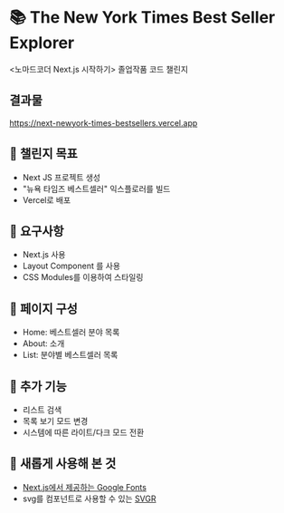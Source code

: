 # 📚 The New York Times Best Seller Explorer
<노마드코더 Next.js 시작하기> 졸업작품 코드 챌린지

## 결과물
https://next-newyork-times-bestsellers.vercel.app

## 📓 챌린지 목표
- Next JS 프로젝트 생성
- "뉴욕 타임즈 베스트셀러" 익스플로러를 빌드
- Vercel로 배포

## 📕 요구사항
- Next.js 사용
- Layout Component 를 사용
- CSS Modules를 이용하여 스타일링

## 📙 페이지 구성
- Home: 베스트셀러 분야 목록
- About: 소개
- List: 분야별 베스트셀러 목록

## 📗 추가 기능
- 리스트 검색
- 목록 보기 모드 변경
- 시스템에 따른 라이트/다크 모드 전환

## 📘 새롭게 사용해 본 것
- [Next.js에서 제공하는 Google Fonts](https://nextjs.org/docs/app/building-your-application/optimizing/fonts#google-fonts)
- svg를 컴포넌트로 사용할 수 있는 [SVGR](https://react-svgr.com/)
